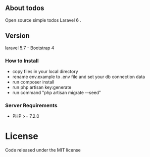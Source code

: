 


## About todos
Open source simple todos Laravel 6 .

## Version
laravel 5.7 - Bootstrap 4



### How to Install
 
 - copy files in your local directory
 - rename env.example to .env file and set your db connection data
 - run composer install
 - run php artisan key:generate
 - run command "php artisan migrate --seed"
 
   
### Server Requirements
 
- PHP >= 7.2.0


License
=======
Code released under the MIT license


